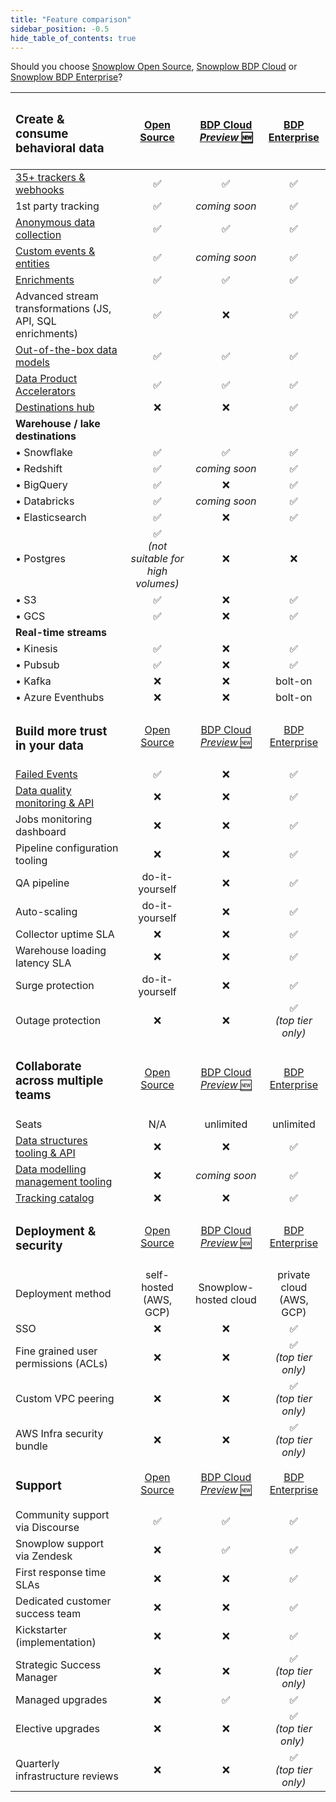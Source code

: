 ```yaml
---
title: "Feature comparison"
sidebar_position: -0.5
hide_table_of_contents: true
---
```


Should you choose [Snowplow Open Source](/docs/getting-started-on-snowplow-open-source/index.md), [Snowplow BDP Cloud](/docs/getting-started-with-snowplow-bdp/cloud/index.md) or [Snowplow BDP Enterprise](/docs/getting-started-with-snowplow-bdp/enterprise/index.md)?

| <h3>Create & consume behavioral data</h3> | [Open Source](/docs/getting-started-on-snowplow-open-source/index.md) | [BDP Cloud *Preview* :new:](/docs/getting-started-with-snowplow-bdp/cloud/index.md) | [BDP Enterprise](/docs/getting-started-with-snowplow-bdp/enterprise/index.md) |
|:--|:-:|:-:|:-:|
| [35+ trackers & webhooks](/docs/collecting-data/index.md) | ✅ | ✅ | ✅ |
| 1st party tracking | ✅ | _coming soon_ | ✅ |
| [Anonymous data collection](/docs/recipes/recipe-anonymous-tracking/index.md) | ✅ | ✅ | ✅ |
| [Custom events & entities](/docs/understanding-tracking-design/out-of-the-box-vs-custom-events-and-entities/index.md) | ✅ | _coming soon_ | ✅ |
| [Enrichments](/docs/enriching-your-data/available-enrichments/index.md) | ✅ | ✅ | ✅ |
| Advanced stream transformations (JS, API, SQL enrichments) | ✅ | ❌ | ✅ |
| [Out-of-the-box data models](/docs/modeling-your-data/what-is-data-modeling/index.md)  | ✅ | ✅ | ✅ |
| [Data Product Accelerators](https://snowplow.io/data-product-accelerators/) | ✅ | ✅ | ✅ |
| [Destinations hub](https://snowplow.io/destination-hub/) | ❌ | ❌ | ✅ |
| **Warehouse / lake destinations** | | | |
| • Snowflake | ✅ | ✅ | ✅ |
| • Redshift | ✅ | _coming soon_ | ✅ |
| • BigQuery | ✅ | ❌ | ✅ |
| • Databricks | ✅ | _coming soon_ | ✅ |
| • Elasticsearch | ✅ | ❌ | ✅ |
| • Postgres | ✅<br/>_(not suitable for high volumes)_ | ❌ | ❌ |
| • S3 | ✅ | ❌ | ✅ |
| • GCS | ✅ | ❌ | ✅ |
| **Real-time streams** | | | |
| • Kinesis | ✅ | ❌ | ✅ |
| • Pubsub | ✅ | ❌ | ✅ |
| • Kafka | ❌ | ❌ | bolt-on |
| • Azure Eventhubs | ❌ | ❌ | bolt-on |
| <h3>Build more trust in your data</h3> | [Open Source](/docs/getting-started-on-snowplow-open-source/index.md) | [BDP Cloud *Preview* :new:](/docs/getting-started-with-snowplow-bdp/cloud/index.md) | [BDP Enterprise](/docs/getting-started-with-snowplow-bdp/enterprise/index.md) |
| [Failed Events](/docs/managing-data-quality/failed-events/understanding-failed-events/index.md) | ✅ | ❌ | ✅ |
| [Data quality monitoring & API](/docs/managing-data-quality/failed-events/failed-events-in-the-ui/index.md) | ❌ | ❌ | ✅ |
| Jobs monitoring dashboard | ❌ | ❌ | ✅ |
| Pipeline configuration tooling | ❌ | ❌ | ✅ |
| QA pipeline | do-it-yourself | ❌ | ✅ |
| Auto-scaling | do-it-yourself | ❌ | ✅ |
| Collector uptime SLA | ❌ | ❌ | ✅ |
| Warehouse loading latency SLA | ❌ | ❌ | ✅ |
| Surge protection | do-it-yourself | ❌ | ✅ |
| Outage protection | ❌ | ❌ | ✅<br/>_(top tier only)_ |
| <h3>Collaborate across multiple teams</h3> | [Open Source](/docs/getting-started-on-snowplow-open-source/index.md) | [BDP Cloud *Preview* :new:](/docs/getting-started-with-snowplow-bdp/cloud/index.md) | [BDP Enterprise](/docs/getting-started-with-snowplow-bdp/enterprise/index.md) |
| Seats | N/A | unlimited | unlimited |
| [Data structures tooling & API](/docs/understanding-tracking-design/managing-data-structures/index.md) | ❌ | ❌ | ✅ |
| [Data modelling management tooling](/docs/modeling-your-data/running-data-models-via-snowplow-bdp/dbt/using-dbt/index.md) | ❌ | _coming soon_ | ✅ |
| [Tracking catalog](/docs/discovering-data/tracking-catalog/index.md) | ❌ | ❌ | ✅ |
| <h3>Deployment & security</h3> | [Open Source](/docs/getting-started-on-snowplow-open-source/index.md) | [BDP Cloud *Preview* :new:](/docs/getting-started-with-snowplow-bdp/cloud/index.md) | [BDP Enterprise](/docs/getting-started-with-snowplow-bdp/enterprise/index.md) | 
| Deployment method | self-hosted<br/>(AWS, GCP) | Snowplow-hosted cloud | private cloud<br/>(AWS, GCP) |
| SSO | ❌ | ❌ | ✅ |
| Fine grained user permissions (ACLs) | ❌ | ❌ | ✅<br/>_(top tier only)_ |
| Custom VPC peering | ❌ | ❌ | ✅<br/>_(top tier only)_ |
| AWS Infra security bundle | ❌ | ❌ | ✅<br/>_(top tier only)_ |
| <h3>Support</h3> | [Open Source](/docs/getting-started-on-snowplow-open-source/index.md) | [BDP Cloud *Preview* :new:](/docs/getting-started-with-snowplow-bdp/cloud/index.md) | [BDP Enterprise](/docs/getting-started-with-snowplow-bdp/enterprise/index.md) |
| Community support via Discourse | ✅ | ✅ | ✅ |
| Snowplow support via Zendesk | ❌ | ✅ | ✅ |
| First response time SLAs | ❌ | ❌ | ✅ |
| Dedicated customer success team | ❌ | ❌ | ✅ |
| Kickstarter (implementation) | ❌ | ❌ | ✅ |
| Strategic Success Manager | ❌ | ❌ | ✅<br/>_(top tier only)_ |
| Managed upgrades | ❌ | ✅ | ✅ |
| Elective upgrades | ❌ | ❌ | ✅<br/>_(top tier only)_ |
| Quarterly infrastructure reviews | ❌ | ❌ | ✅<br/>_(top tier only)_ |
